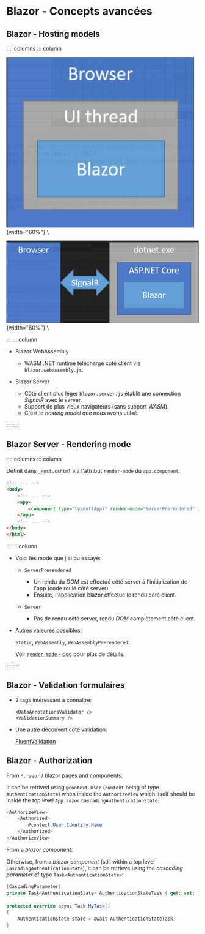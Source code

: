 # Blazor - Concepts avancées

## Blazor - Hosting models

:::: columns
::: column

![HM Blazor Wasm](./img/hm-blazor-wasm.png){width="60%"} \

![HM Blazor Server](./img/hm-blazor-server.png){width="60%"} \

:::
::: column

 -  Blazor WebAssembly

     -  WASM .NET runtime téléchargé coté client via `blazor.webassembly.js`.

 -  Blazor Server

     -  Côté client plus léger `blazor.server.js` établit une connection
        *SignalR* avec le server.
     -  Support de plus vieux navigateurs (sans support *WASM*).
     -  C'est le *hosting model* que nous avons utilsé.

:::
::::


## Blazor Server - Rendering mode

:::: columns
::: column

Définit dans `_Host.cshtml` via l'attribut `render-mode` du `app.component`.

```html
<!-- ... -->
<body>
    <!-- ... -->
    <app>
        <component type="typeof(App)" render-mode="ServerPrerendered" />
    </app>
    <!-- ... -->
</body>
</html>
```

:::
::: column

 -  Voici les mode que j'ai pu essayé:

     -  `ServerPrerendered`

         -  Un rendu du *DOM* est effectué côté server à l'initialization
            de l'app (code roulé côté server).
         -  Ensuite, l'application blazor effectue le rendu côté client.

     -  `Server`

         -  Pas de rendu côté server, rendu *DOM* complètement côté client.

 -  Autres valeures possibles:

    `Static`, `WebAssembly`, `WebAssemblyPrerendered`:

    Voir [`render-mode` - doc] pour plus de détails.

:::
::::


[`render-mode` - doc]: https://docs.microsoft.com/en-us/dotnet/api/microsoft.aspnetcore.mvc.rendering.rendermode?view=aspnetcore-5.0


## Blazor - Validation formulaires


 -  2 tags intéressant à connaître:
 
    ```razor
    <DataAnnotationsValidator />
    <ValidationSummary />
    ```

 -  Une autre découvert côté validation:

    [FluentValidation](https://fluentvalidation.net/)


## Blazor - Authorization

From `*.razor` / blazor pages and components:

It can be retrived using `@context.User` (`context` being of type
`AuthenticationState`) when inside the `AuthorizeView` which itself should be
inside the top level `App.razor` `CascadingAuthenticationState`.

```cs
<AuthorizeView>
    <Authorized>
        @context.User.Identity.Name
    </Authorized>
</AuthorizeView>
```

From a *blazor component*:

Otherwise, from a *blazor component* (still within a top level
`CascadingAuthenticationState`), it can be retrieve using the *cascading
parameter* of type `Task<AuthenticationState>`:

```cs
[CascadingParameter]
private Task<AuthenticationState> AuthenticationStateTask { get; set; }

protected override async Task MyTask()
{
    AuthenticationState state = await AuthenticationStateTask;
}
```

